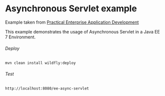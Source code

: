 Asynchronous Servlet example
=====================================
Example taken from [Practical Enterprise Application Development](http://www.itbuzzpress.com/ebooks/java-ee-7-development-on-wildfly.html)

This example demonstrates the usage of Asynchronous Servlet in a Java EE 7 Environment.

###### Deploy
```shell
mvn clean install wildfly:deploy
```
###### Test
```shell
http://localhost:8080/ee-async-servlet
```
